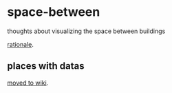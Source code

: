 # space-between
thoughts about visualizing the space between buildings

[rationale](https://medium.com/@saikofish/the-space-between-78ac42fea728).

## places with datas

[moved to wiki](https://github.com/mapzen/the-space-between/wiki/Data-sources).
